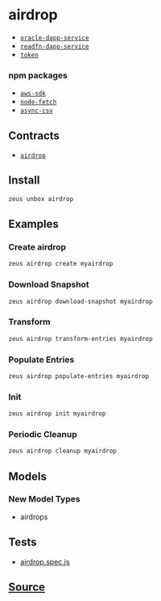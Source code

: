 
airdrop
====================









* [`oracle-dapp-service`](oracle-dapp-service.md)
* [`readfn-dapp-service`](readfn-dapp-service.md)
* [`token`](token.md)
### npm packages
* [`aws-sdk`](http://npmjs.com/package/aws-sdk)
* [`node-fetch`](http://npmjs.com/package/node-fetch)
* [`async-csv`](http://npmjs.com/package/async-csv)

## Contracts
* [`airdrop`](https://github.com/liquidapps-io/zeus-sdk/tree/master/boxes/groups/economics/airdrop/contracts/eos/airdrop)
## Install
```bash
zeus unbox airdrop
```
## Examples
### Create airdrop
```bash
zeus airdrop create myairdrop
```
### Download Snapshot
```bash
zeus airdrop download-snapshot myairdrop
```
### Transform
```bash
zeus airdrop transform-entries myairdrop
```
### Populate Entries
```bash
zeus airdrop populate-entries myairdrop
```
### Init
```bash
zeus airdrop init myairdrop
```
### Periodic Cleanup
```bash
zeus airdrop cleanup myairdrop
```





## Models
### New Model Types
* airdrops


## Tests 
* [airdrop.spec.js](https://github.com/liquidapps-io/zeus-sdk/tree/master/boxes/groups/economics/airdrop/test/airdrop.spec.js)
## [Source](https://github.com/liquidapps-io/zeus-sdk/tree/master/boxes/groups/economics/airdrop)